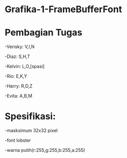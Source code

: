 # Grafika-1-FrameBufferFont



# Pembagian Tugas

-Verisky: V,I,N

-Diaz:    S,H,T

-Kelvin:  L,O,[spasi]

-Rio:     E,K,Y

-Harry:   R,D,Z

-Evita:   A,B,M



# Spesifikasi:

-masksimum 32x32 pixel

-font lobster

-warna putih(r:255,g:255,b:255,a:255)
